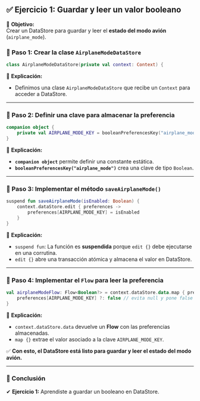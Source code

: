 ## **✅ Ejercicio 1: Guardar y leer un valor booleano**

📌 **Objetivo:**  
Crear un DataStore para guardar y leer el **estado del modo avión** (`airplane_mode`).

### **📍 Paso 1: Crear la clase `AirplaneModeDataStore`**

```kotlin
class AirplaneModeDataStore(private val context: Context) {
```

📌 **Explicación:**

- Definimos una clase `AirplaneModeDataStore` que recibe un `Context` para acceder a DataStore.

---

### **📍 Paso 2: Definir una clave para almacenar la preferencia**

```kotlin
companion object {
    private val AIRPLANE_MODE_KEY = booleanPreferencesKey("airplane_mode")
}
```

📌 **Explicación:**

- **`companion object`** permite definir una constante estática.
- **`booleanPreferencesKey("airplane_mode")`** crea una clave de tipo `Boolean`.

---

### **📍 Paso 3: Implementar el método `saveAirplaneMode()`**

```kotlin
suspend fun saveAirplaneMode(isEnabled: Boolean) {
    context.dataStore.edit { preferences ->
        preferences[AIRPLANE_MODE_KEY] = isEnabled
    }
}
```

📌 **Explicación:**

- `suspend fun`: La función es **suspendida** porque `edit {}` debe ejecutarse en una corrutina.
- `edit {}` abre una transacción atómica y almacena el valor en DataStore.

---

### **📍 Paso 4: Implementar el `Flow` para leer la preferencia**

```kotlin
val airplaneModeFlow: Flow<Boolean?> = context.dataStore.data.map { preferences ->
    preferences[AIRPLANE_MODE_KEY] ?: false // evita null y pone false
}
```

📌 **Explicación:**

- `context.dataStore.data` devuelve un **Flow** con las preferencias almacenadas.
- `map {}` extrae el valor asociado a la clave `AIRPLANE_MODE_KEY`.

✅ **Con esto, el DataStore está listo para guardar y leer el estado del modo avión.**

---
### **🚀 Conclusión**

✔ **Ejercicio 1:** Aprendiste a guardar un booleano en DataStore.  
